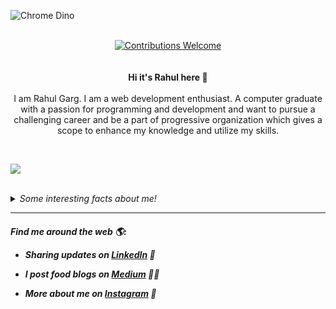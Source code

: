 ![Chrome Dino](https://mir-s3-cdn-cf.behance.net/project_modules/max_1200/4ff07986208593.5d9a654e92f36.gif)

<p align="center">
<br/><a href="#contributing"><img alt="Contributions Welcome" src="https://img.shields.io/badge/contributions-welcome-brightgreen?style=for-the-badge&labelColor=black&logo=github"></a><br/> <br/>
 
  <br>
  <b> Hi it's Rahul here 👋</b>
  <br/><br/>I am Rahul Garg. I am a web development enthusiast. A computer graduate with a passion for programming and development and want to pursue a challenging career and be a part of progressive organization which gives a scope to enhance my knowledge and utilize my skills.
</p>
<br>

![](https://github-readme-stats.vercel.app/api?username=rgarg886&show_icons=true&hide_border=true)

<br>
<details>
  <summary><i>Some interesting facts about me!</i></summary>
  <br>
  
- ✍️ I have completed my Graduation Degree in Bachelors in Computer Applications.
  
- 💻 I’m a Web Development Enthusiast and I am working on projects related to it.

- 👯 I love experimenting with new technologies and building small projects.

- 🔭 Hobby : Blogging and Organizing Events.
  
- 💬 Ask me about any advices u want..

- 📫 How to reach me: rgarg886@gmail.com

- ⚡ Fun fact: I love to network with new people and I never say no to others. 

- 😄 My Portfolio Profile : rgarg886.github.io
</details>

<hr>
 <p align="center">
    
   
   <H5> Find me around the web 🌎:

- Sharing updates on <a href="https://www.linkedin.com/in/rahul886/">LinkedIn</a> 💼 
- I post food blogs on <a href="https://www.instagram.com/paapi.paet_">Medium</a> ✍🏾
- More about me on <a href="https://www.instagram.com/rahulgarg.__">Instagram</a> 🏓 </H5>  

  </p>

